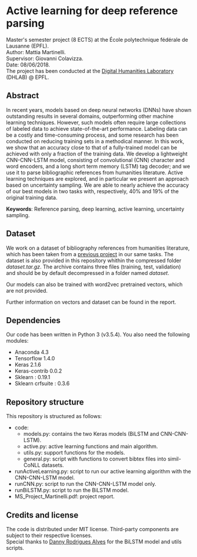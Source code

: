 # Active learning for deep reference parsing

Master's semester project (8 ECTS) at the École polytechnique fédérale de Lausanne (EPFL). <br />
Author: Mattia Martinelli. <br />
Supervisor: Giovanni Colavizza. <br />
Date: 08/06/2018. <br />
The project has been conducted at the [Digital Humanities Laboratory](https://dhlab.epfl.ch/) (DHLAB) @ EPFL. <br />


## Abstract
In recent years, models based on deep neural networks (DNNs) have shown outstanding results in several domains, outperforming other machine learning techniques. However, such models often require large collections of labeled data to achieve state-of-the-art performance. Labeling data can be a costly and time-consuming process, and some research has been conducted on reducing training
sets in a methodical manner. In this work, we show that an accuracy close to that of a fully-trained model can be achieved with only a fraction of the training data. We develop a lightweight CNN-CNN-LSTM model, consisting of convolutional (CNN) character and word encoders, and a long short term memory (LSTM) tag decoder; and we use it to parse bibliographic references from humanities literature. Active learning techniques are explored, and in particular we present an approach based on uncertainty sampling. We are able to nearly achieve the accuracy of our best models in two tasks with, respectively, 40% and 19% of the original training data.

**Keywords**: Reference parsing, deep learning, active learning, uncertainty sampling.


## Dataset

We work on a dataset of bibliography references from humanities literature, which has been taken from a [previous project](https://github.com/dhlab-epfl/LinkedBooksReferenceParsing) in our same tasks. The dataset is also provided in this repository whithin the compressed folder *dataset.tar.gz*. The archive contains three files (training, test, validation) and should be by default decompressed in a folder named *dataset*.  <br />

Our models can also be trained with word2vec pretrained vectors, which are not provided. 

Further information on vectors and dataset can be found in the report.


## Dependencies

Our code has been written in Python 3 (v3.5.4). You also need the following modules:

- Anaconda 4.3
- Tensorflow 1.4.0
- Keras 2.1.6
- Keras-contrib 0.0.2
- Sklearn : 0.19.1
- Sklearn crfsuite : 0.3.6


## Repository structure

This repository is structured as follows:

- code:
  - models.py: contains the two Keras models (BiLSTM and CNN-CNN-LSTM).
  - active.py: active learning functions and main algorithm.
  - utils.py: support functions for the models.
  - general.py: script with functions to convert bibtex files into simil-CoNLL datasets.
- runActiveLearning.py: script to run our active learning algorithm with the CNN-CNN-LSTM model.
- runCNN.py: script to run the CNN-CNN-LSTM model only.
- runBiLSTM.py: script to run the BiLSTM model.
- MS_Project_Martinelli.pdf: project report.


## Credits and license
The code is distributed under MIT license. Third-party components are subject to their respective licenses.  <br />
Special thanks to [Danny Rodrigues Alves](https://github.com/RA-Danny) for the BiLSTM model and utils scripts. <br />


